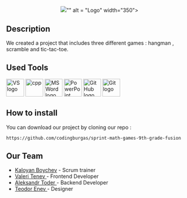 <h1 align="center"></a></h1>
<p align = "center">
<img src =https://github.com/user-attachments/assets/9a42cb22-37d7-4131-9e2c-a7d95b6e7da5

"" alt = "Logo" width="350">
</p>
 
## Description

We created a project that includes three different games : hangman , scramble and tic-tac-toe.

## Used Tools
<p align="left">
<a href="https://visualstudio.microsoft.com/vs/"><img src="https://static.wikia.nocookie.net/logopedia/images/6/62/Brand_Visual_Studio_Win_2019.svg/revision/latest/scale-to-width-down/250?cb=20191019024151" alt="VS logo" width=48px /></a>
<a href="https://cplusplus.com/"><img src="https://upload.wikimedia.org/wikipedia/commons/thumb/1/18/ISO_C%2B%2B_Logo.svg/1822px-ISO_C%2B%2B_Logo.svg.png" alt="cpp" width=48px /></a>
<a href="https://www.microsoft.com/en-ww/microsoft-365/word"><img src="https://img.icons8.com/color/344/ms-word.png" alt="MS Word logo" width=48px /></a>
<a href="https://www.microsoft.com/en-ww/microsoft-365/powerpoint"><img src="https://img.icons8.com/color/344/ms-powerpoint.png" alt="PowerPoint logo" width=48px /></a>
<a href="https://github.com/"><img src="https://encrypted-tbn0.gstatic.com/images?q=tbn:ANd9GcSbqj9Ii13d6hx5a9kyLnC5A8A96LDSaSZv_w&s" alt="GitHub logo" width=48px /></a>
<a href="https://git-scm.com/"><img src="https://avatars.githubusercontent.com/u/18133?s=280&v=4" alt="Git logo" width=48px /></a>
</p>
 
## How to install

You can download our project by cloning our repo :

```   
https://github.com/codingburgas/sprint-math-games-9th-grade-fusion

```

## Our Team<br>
<ul>
<li><a href = https://github.com/KaloyanBoychev> Kaloyan Boychev</a> - Scrum trainer<br></li>
<li><a href = https://github.com/VATenev23> Valeri Tenev </a> - Frontend Developer<br></li>
<li><a href = https://github.com/Astoder23> Aleksandr Toder </a> - Backend  Developer<br></li>
<li><a href = https://github.com/THEnev23> Teodor Enev </a> - Designer<br></li>
</ul>
 
